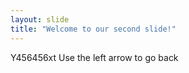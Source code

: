 ```yaml
---
layout: slide
title: "Welcome to our second slide!"
---
```

Y456456xt
Use the left arrow to go back
